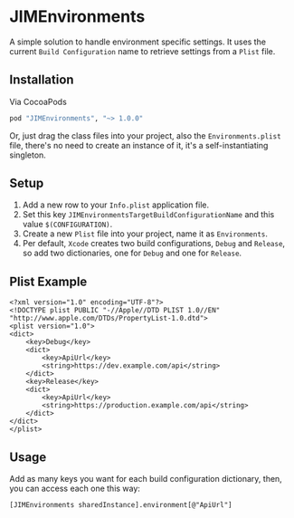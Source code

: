 # JIMEnvironments

A simple solution to handle environment specific settings. It uses the current `Build Configuration` name to retrieve settings from a `Plist` file.

## Installation

Via CocoaPods

```ruby
pod "JIMEnvironments", "~> 1.0.0"
```

Or, just drag the class files into your project, also the `Environments.plist` file, there's no need to create an instance of it, it's a self-instantiating singleton.

## Setup

1. Add a new row to your `Info.plist` application file.
2. Set this key `JIMEnvironmentsTargetBuildConfigurationName` and this value `$(CONFIGURATION)`.
3. Create a new `Plist` file into your project, name it as `Environments`.
4. Per default, `Xcode` creates two build configurations, `Debug` and `Release`, so add two dictionaries, one for `Debug` and one for `Release`.

## Plist Example

```plist
<?xml version="1.0" encoding="UTF-8"?>
<!DOCTYPE plist PUBLIC "-//Apple//DTD PLIST 1.0//EN" "http://www.apple.com/DTDs/PropertyList-1.0.dtd">
<plist version="1.0">
<dict>
	<key>Debug</key>
	<dict>
	    <key>ApiUrl</key>
        <string>https://dev.example.com/api</string>
	</dict>
	<key>Release</key>
	<dict>
        <key>ApiUrl</key>
		<string>https://production.example.com/api</string>
	</dict>
</dict>
</plist>
```

## Usage

Add as many keys you want for each build configuration dictionary, then, you can access each one this way:

```objc
[JIMEnvironments sharedInstance].environment[@"ApiUrl"]
```
